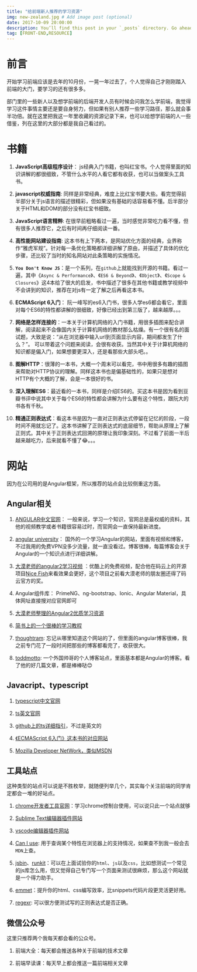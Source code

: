 ```yaml
---
title: "给前端新人推荐的学习资源"
img: new-zealand.jpg # Add image post (optional)
date: 2017-10-09 20:00:00
description: You’ll find this post in your `_posts` directory. Go ahead and edit it and re-build the site to see your changes. # Add post description (optional)
tag: [FRONT-END,RESOURCE]
---
```


# 前言
开始学习前端应该是去年的10月份，一晃一年过去了，个人觉得自己才刚刚踏入前端的大门，要学习的还有很多多。

部门里的一些新人以及想学前端的后端开发人员有时候会问我怎么学前端，我觉得学习这件事情主要还是要自身努力，但如果有别人推荐一些学习路径，那么就会事半功倍。就在这里把我这一年里收藏的资源记录下来，也可以给想学前端的人一些借鉴，列在这里的大部分都是我自己看过的。

# 书籍
1. **JavaScript高级程序设计**：  js经典入门书籍，也叫红宝书。个人觉得里面的知识讲解的都很细致，不管什么水平的人看它都有收获，也可以当做案头工具书。

2.	**javascript权威指南**: 同样是非常经典，难度上比红宝书要大些。看完觉得前半部分关于js语言的描述很精彩，但如果没有基础的话容易看不懂。后半部分关于HTML和DOM的部分没有红宝书细致。

3.	**JavaScript语言精粹**: 在很早前粗略看过一遍，当时感觉非常吃力看不懂，但有很多人推荐它，之后有时间再仔细阅读一番。

4.	**高性能网站建设指南**: 这本书有上下两本，是网站优化方面的经典，业界称作“雅虎军规”。针对每一条优化策略都详细讲解了原由，并描述了具体的优化步骤，还比较了当时的知名网站对此条策略的实施情况。

5.	**`You Don't Know JS`**：是一个系列，在`github`上就能找到开源的书籍。看过一遍，其中《`Async & Performance`》、《`ES6 & Beyond`》、《`Object`》、《`Scope & Closures`》这4本给了很大的启发，书中描述了很多在其他书籍或教学视频中不会讲到的知识，推荐在对js有一定了解之后再看这本书。

6.	**ECMAScript 6入门**： 阮一峰写的es6入门书，很多人学es6都会看它，里面对每个ES6的特性都讲解的很细致，好像已经出到第三版了，越来越厚。。。

7. **网络是怎样连接的**：一本关于计算机网络的入门书籍，用很多插图来配合讲解，阅读起来不会像国内关于计算机网络的教材那么枯燥。有一个很有名的面试题，大致是说：“从在浏览器中输入url到页面显示内容，期间都发生了什么？”。 可以带着这个问题来阅读，会很有收获。当然其中关于计算机网络的知识都是偏入门，如果想要更深入，还是看那些大部头吧。。

8. **图解HTTP**：很薄的一本书，大概一个周末可以看完，书中用很多有趣的插图来帮助对HTTP协议的理解。同样这本书也是偏基础性的，如果只是想对HTTP有个大概的了解，会是一本很好的书。

9. **深入理解ES6**：最近看的一本书，同样是介绍ES6的。买这本书是因为看到豆瓣书评中说其中关于每个ES6的特性都会讲解为什么要有这个特性，跟阮大的书各有千秋。

10. **精通正则表达式**：看这本书是因为一直对正则表达式停留在记忆的阶段，一段时间不用就忘记了。这本书讲解了正则表达式的底层细节，帮助从原理上了解正则式。其中关于正则表达式回溯的原理让我印象深刻。不过看了前面一半后越来越吃力，后来就看不懂了😂。。。

# 网站

因为在公司用的是Angular框架，所以推荐的站点会比较侧重这方面。

##	Angular相关

1.	[ANGULAR中文官网](https://angular.cn/docs/)： 一般来说，学习一个知识，官网总是最权威的资料，其他的视频教学或者书籍很容易过时，而官网会一直保持最新进度。

2.	[angular university](http://blog.angular-university.io/)： 国外的一个学习Angular的网站，里面有视频和博客，不过我用的免费VPN没多少流量，就一直没看过。博客很棒，每篇博客会关于Angular的一个知识点进行详细讲解。

3.	 [大漠老师的angular2学习视频](http://list.youku.com/albumlist/show/id_29431430.html?sf=10301&spm=a2h0k.8191403.0.0) ：优酷上的免费视频，配合他在码云上的开源项目[Nice Fish](https://gitee.com/mumu-osc/NiceFish)来看效果会更好，这个项目之前看大漠老师的朋友圈还得了码云官方的奖。

4.	Angular组件库： PrimeNG、ng-bootstrap、Ionic、Angular Material，具体网址直接搜对应官网即可

5.	[大漠老师整理的Angular2优质学习资源](https://my.oschina.net/mumu/blog/831790#comment-list)

6. [简书上的一个很棒的学习教程](http://www.jianshu.com/p/9af9f203e0b1)

7. [thoughtram](https://blog.thoughtram.io/): 忘记从哪里知道这个网站的了，但里面的angular博客很棒，我之前专门花了一段时间把那些的博客都看完了，收获很大。

8. [toddmotto](https://toddmotto.com/): 一个外国帅哥的个人博客站点，里面基本都是Angular的博客。看了他的好几篇文章，都是棒棒哒😊

## Javacript、typescript

1.	[typescript中文官网](http://www.tslang.cn/docs/tutorial.html)

2. [ts英文官网](http://www.typescriptlang.org/)

3.	[github上的ts详细指引](https://github.com/Microsoft/TypeScript/blob/master/doc/spec.md)，不过是英文的

4.	[《ECMAScript 6入门》这本书的对应网站](http://es6.ruanyifeng.com/#docs/intro)

5.	[Mozilla Developer NetWork，类似MSDN](https://developer.mozilla.org/en-US/docs/)

## 工具站点

这种类型的站点可以说是不胜枚举，就随便列举几个，其实每个关注前端的同学肯定都会一堆的好站点。

1.	[chrome开发者工具官网](https://developers.google.com/web/tools/chrome-devtools/)：学习chrome控制台使用，可以说只此一个站点就够

2.	[Sublime Text编辑器插件网站](https://packagecontrol.io/ )

3.	[vscode编辑器插件网站](https://marketplace.visualstudio.com/vscode)

4. [Can I use](http://caniuse.com/): 用于查询某个特性在浏览器上的支持情况，如果查不到我一般会去`MDN`上查。

5. [jsbin](http://jsbin.com/?html,output)、[runkit](https://runkit.com)：可以在上面试验你的`html`、`js`以及`css`，比如想测试一个常见的js库怎么用，但又觉得自己专门写一个页面来测试很麻烦，那么这个网站就是一个得力助手。

6. [emmet](https://docs.emmet.io/)：提升你的html、css编写效率，比snippets代码片段更灵活更好用。
7. [regexr](http://regexr.com/): 可以很方便测试写的正则表达式是否正确。

## 微信公众号

这里只推荐两个我每天都会看的公众号。

1.	前端大全：每天都会推送各种关于前端的技术文章

2.	前端早读课：每天早上都会推送一篇前端相关文章


